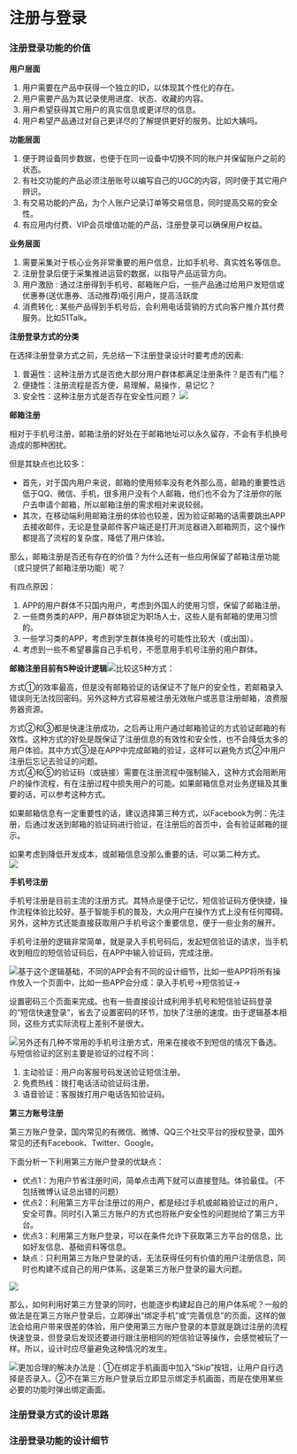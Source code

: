 # 注册与登录

### 注册登录功能的价值

**用户层面**

1. 用户需要在产品中获得一个独立的ID，以体现其个性化的存在。
2. 用户需要产品为其记录使用进度、状态、收藏的内容。
3. 用户希望获得其它用户的真实信息或更详尽的信息。
4. 用户希望产品通过对自己更详尽的了解提供更好的服务。比如大姨吗。

**功能层面**

1. 便于跨设备同步数据，也便于在同一设备中切换不同的账户并保留账户之前的状态。
2. 有社交功能的产品必须注册账号以编写自己的UGC的内容，同时便于其它用户辨识。
3. 有交易功能的产品，为个人账户记录订单等交易信息，同时提高交易的安全性。
4. 有应用内付费、VIP会员增值功能的产品，注册登录可以确保用户权益。

**业务层面**

1. 需要采集对于核心业务非常重要的用户信息，比如手机号、真实姓名等信息。
2. 注册登录后便于采集推进运营的数据，以指导产品运营方向。
3. 用户激励 : 通过注册得到手机号、邮箱账户后，一些产品通过给用户发短信或优惠券\(送优惠券、活动推荐\)吸引用户，提高活跃度
4. 消费转化 : 某些产品得到手机号后，会利用电话营销的方式向客户推介其付费服务。比如51Talk。

**注册登录方式的分类**

在选择注册登录方式之前，先总结一下注册登录设计时要考虑的因素:

1. 普遍性：这种注册方式是否绝大部分用户群体都满足注册条件？是否有门槛？
2. 便捷性：注册流程是否方便，易理解，易操作，易记忆？
3. 安全性：这种注册方式是否存在安全性问题？
   ![](/assets/xuanze.png)

**邮箱注册**

相对于手机号注册，邮箱注册的好处在于邮箱地址可以永久留存，不会有手机换号造成的那种困扰。

但是其缺点也比较多：

* 首先，对于国内用户来说，邮箱的使用频率没有老外那么高，邮箱的重要性远低于QQ、微信、手机，很多用户没有个人邮箱，他们也不会为了注册你的账户去申请个邮箱，所以邮箱注册的需求相对来说较弱。
* 其次，在移动端利用邮箱注册的体验也较差，因为验证邮箱的话需要跳出APP去接收邮件，无论是登录邮件客户端还是打开浏览器进入邮箱网页，这个操作都提高了流程的复杂度，降低了用户体验。

那么，邮箱注册是否还有存在的价值？为什么还有一些应用保留了邮箱注册功能（或只提供了邮箱注册功能）呢？

有四点原因：

1. APP的用户群体不只国内用户，考虑到外国人的使用习惯，保留了邮箱注册。
2. 一些商务类的APP，用户群体锁定为职场人士，这些人是有邮箱的使用习惯的。
3. 一些学习类的APP，考虑到学生群体换号的可能性比较大（或出国）。
4. 考虑到一些不希望暴露自己手机号，不愿意用手机号注册的用户群体。

**邮箱注册目前有5种设计逻辑**![](/assets/email.png)比较这5种方式：

方式①的效率最高，但是没有邮箱验证的话保证不了账户的安全性，若邮箱录入错误则无法找回密码。另外这种方式容易被注册无效账户或恶意注册邮箱，浪费服务器资源。

方式②和③都是快速注册成功，之后再让用户通过邮箱验证的方式验证邮箱的有效性。这种方式的好处是既保证了注册信息的有效性和安全性，也不会降低太多的用户体验。其中方式③是在APP中完成邮箱的验证，这样可以避免方式②中用户注册后忘记去验证的问题。  
方式④和⑤的验证码（或链接）需要在注册流程中强制输入，这种方式会阻断用户的操作流程，有在注册过程中损失用户的可能。如果邮箱信息对业务逻辑及其重要的话，可以参考这种方式。

如果邮箱信息有一定重要性的话，建议选择第三种方式，以Facebook为例：先注册，后通过发送到邮箱的验证码进行验证，在注册后的首页中，会有验证邮箱的提示。

如果考虑到降低开发成本，或邮箱信息没那么重要的话，可以第二种方式。  
![](/assets/fb.png)

**手机号注册**

手机号注册是目前主流的注册方式。其特点是便于记忆，短信验证码方便快捷，操作流程体验比较好。基于智能手机的普及，大众用户在操作方式上没有任何障碍。另外，这种方式还能直接获取用户手机号这个重要信息，便于一些业务的展开。

手机号注册的逻辑非常简单，就是录入手机号码后，发起短信验证的请求，当手机收到相应的短信验证码后，在APP中输入验证码，完成注册。

![](/assets/importphone.png)基于这个逻辑基础，不同的APP会有不同的设计细节，比如一些APP将所有操作放入一个页面中，比如一些APP会分成：录入手机号-&gt;短信验证-&gt;

设置密码三个页面来完成。也有一些直接设计成利用手机号和短信验证码登录的“短信快速登录”，省去了设置密码的环节，加快了注册的速度。由于逻辑基本相同，这些方式实际流程上差别不是很大。

![](/assets/phoneliuc.png)另外还有几种不常用的手机号注册方式，用来在接收不到短信的情况下备选。与短信验证的区别主要是验证的过程不同：

1. 主动验证：用户向客服号码发送验证短信注册。
2. 免费热线：拨打电话活动验证码注册。
3. 语音验证：客服拨打用户电话告知验证码。

**第三方账号注册**

第三方账户登录，国内常见的有微信、微博、QQ三个社交平台的授权登录，国外常见的还有Facebook、Twitter、Google。

下面分析一下利用第三方账户登录的优缺点：

* 优点1：为用户节省注册时间，简单点击两下就可以直接登陆。体验最佳。（不包括微博认证总出错的问题）
* 优点2：利用第三方平台注册过的用户，都是经过手机或邮箱验证过的用户，安全可靠。同时引入第三方账户的方式也将账户安全性的问题抛给了第三方平台。
* 优点3：利用第三方账户登录，可以在条件允许下获取第三方平台的信息，比如好友信息、基础资料等信息。
* 缺点：只利用第三方账户登录的话，无法获得任何有价值的用户注册信息，同时也构建不成自己的用户体系。这是第三方账户登录的最大问题。

![](/assets/disanf.png)

那么，如何利用好第三方登录的同时，也能逐步构建起自己的用户体系呢？一般的做法是在第三方账户登录后，立即弹出“绑定手机”或“完善信息”的页面，这样的做法会给用户带来很差的体验，用户使用第三方账户登录的本意就是跳过注册的流程快速登录，但登录后发现还要进行跟注册相同的短信验证等操作，会感觉被玩了一样。所以，设计时应尽量避免这种情况的发生。

![](/assets/disanfangfanshan.png)更加合理的解决办法是：①在绑定手机画面中加入“Skip”按钮，让用户自行选择是否录入。②不在第三方账户登录后立即显示绑定手机画面，而是在使用某些必要的功能时弹出绑定画面。

### 注册登录方式的设计思路

### 注册登录功能的设计细节

### 



